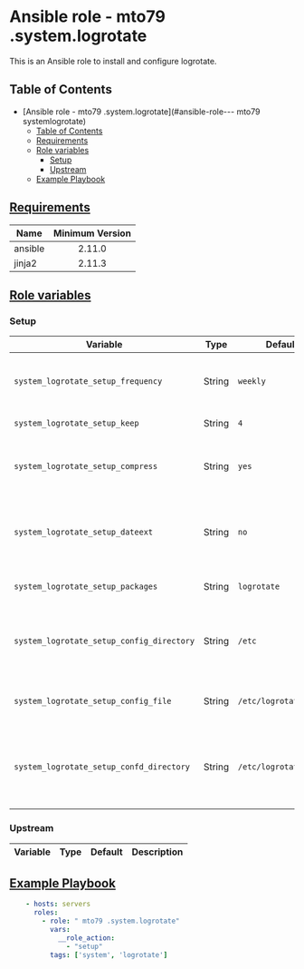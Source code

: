 # Ansible role -  mto79 .system.logrotate

This is an Ansible role to install and configure logrotate.

## Table of Contents

- [Ansible role -  mto79 .system.logrotate](#ansible-role--- mto79 systemlogrotate)
  - [Table of Contents](#table-of-contents)
  - [Requirements](#requirements)
  - [Role variables](#role-variables)
    - [Setup](#setup)
    - [Upstream](#upstream)
  - [Example Playbook](#example-playbook)

## [Requirements](#requirements)

| Name             | Minimum Version |
|------------------|:---------------:|
| ansible          | 2.11.0          |
| jinja2           | 2.11.3          |

## [Role variables](#role-variables)

### Setup

| Variable | Type | Default | Description |
| -------- | ---- | ------- | ----------- |
| `system_logrotate_setup_frequency` | String |`weekly` | How often to rotate logs, can also be: `daily` or `monthly` |
| `system_logrotate_setup_keep` | String |`4` | How many files to keep |
| `system_logrotate_setup_compress` | String | `yes` | Should rotated logs be compressed or not |
| `system_logrotate_setup_dateext` | String | `no` | Should rotated logs have a filename containing the date |
| `system_logrotate_setup_packages` | String | `logrotate` | The software package to install |
| `system_logrotate_setup_config_directory` | String | `/etc` | The base directory for the configuration file(s) of logrotate |
| `system_logrotate_setup_config_file` | String | `/etc/logrotate.conf` | The main logrotate configuration file |
| `system_logrotate_setup_confd_directory` | String | `/etc/logrotate.d/` | The directory for additional (application-specific) logrotate configuration |

### Upstream

| Variable | Type | Default | Description |
| -------- | ---- | ------- | ----------- |

## [Example Playbook](#example-playbook)

```yaml
    - hosts: servers
      roles:
        - role: " mto79 .system.logrotate"
          vars:
            __role_action:
              - "setup"
          tags: ['system', 'logrotate']
```
